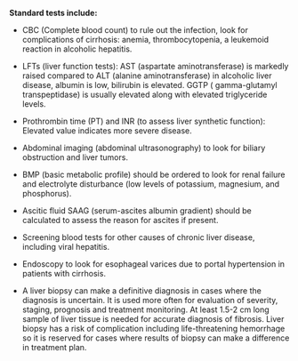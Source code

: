 **Standard tests include:**

- CBC (Complete blood count) to rule out the infection, look for complications of cirrhosis: anemia, thrombocytopenia, a leukemoid reaction in alcoholic hepatitis.

- LFTs (liver function tests): AST (aspartate aminotransferase) is markedly raised compared to ALT (alanine aminotransferase) in alcoholic liver disease, albumin is low, bilirubin is elevated. GGTP ( gamma-glutamyl transpeptidase) is usually elevated along with elevated triglyceride levels.

- Prothrombin time (PT) and INR (to assess liver synthetic function): Elevated value indicates more severe disease.

- Abdominal imaging (abdominal ultrasonography) to look for biliary obstruction and liver tumors.

- BMP (basic metabolic profile) should be ordered to look for renal failure and electrolyte disturbance (low levels of potassium, magnesium, and phosphorus).

- Ascitic fluid SAAG (serum-ascites albumin gradient) should be calculated to assess the reason for ascites if present.

- Screening blood tests for other causes of chronic liver disease, including viral hepatitis.

- Endoscopy to look for esophageal varices due to portal hypertension in patients with cirrhosis.

- A liver biopsy can make a definitive diagnosis in cases where the diagnosis is uncertain. It is used more often for evaluation of severity, staging, prognosis and treatment monitoring. At least 1.5-2 cm long sample of liver tissue is needed for accurate diagnosis of fibrosis. Liver biopsy has a risk of complication including life-threatening hemorrhage so it is reserved for cases where results of biopsy can make a difference in treatment plan.